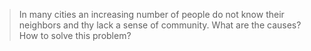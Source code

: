 > In many cities an increasing number of people do not know their neighbors and thy lack a sense of community. What are the causes? How to solve this problem?
